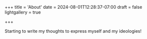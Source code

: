 +++
title = 'About'
date = 2024-08-01T12:28:37-07:00
draft = false
lightgallery = true


+++

Starting to write my thoughts to express myself and my ideologies!